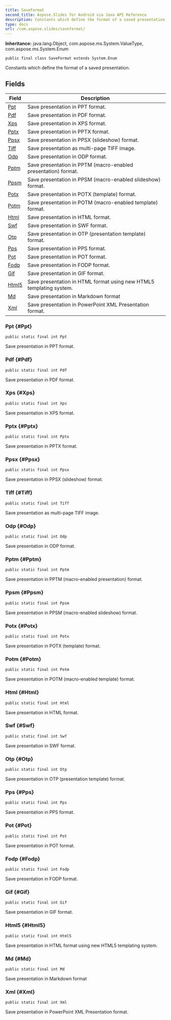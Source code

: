```yaml
---
title: SaveFormat
second_title: Aspose.Slides for Android via Java API Reference
description: Constants which define the format of a saved presentation.
type: docs
url: /com.aspose.slides/saveformat/
---
```

**Inheritance:**
java.lang.Object, com.aspose.ms.System.ValueType, com.aspose.ms.System.Enum
```
public final class SaveFormat extends System.Enum
```

Constants which define the format of a saved presentation.
## Fields

| Field | Description |
| --- | --- |
| [Ppt](#Ppt) | Save presentation in PPT format. |
| [Pdf](#Pdf) | Save presentation in PDF format. |
| [Xps](#Xps) | Save presentation in XPS format. |
| [Pptx](#Pptx) | Save presentation in PPTX format. |
| [Ppsx](#Ppsx) | Save presentation in PPSX (slideshow) format. |
| [Tiff](#Tiff) | Save presentation as multi-page TIFF image. |
| [Odp](#Odp) | Save presentation in ODP format. |
| [Pptm](#Pptm) | Save presentation in PPTM (macro-enabled presentation) format. |
| [Ppsm](#Ppsm) | Save presentation in PPSM (macro-enabled slideshow) format. |
| [Potx](#Potx) | Save presentation in POTX (template) format. |
| [Potm](#Potm) | Save presentation in POTM (macro-enabled template) format. |
| [Html](#Html) | Save presentation in HTML format. |
| [Swf](#Swf) | Save presentation in SWF format. |
| [Otp](#Otp) | Save presentation in OTP (presentation template) format. |
| [Pps](#Pps) | Save presentation in PPS format. |
| [Pot](#Pot) | Save presentation in POT format. |
| [Fodp](#Fodp) | Save presentation in FODP format. |
| [Gif](#Gif) | Save presentation in GIF format. |
| [Html5](#Html5) | Save presentation in HTML format using new HTML5 templating system. |
| [Md](#Md) | Save presentation in Markdown format |
| [Xml](#Xml) | Save presentation in PowerPoint XML Presentation format. |
### Ppt {#Ppt}
```
public static final int Ppt
```


Save presentation in PPT format.

### Pdf {#Pdf}
```
public static final int Pdf
```


Save presentation in PDF format.

### Xps {#Xps}
```
public static final int Xps
```


Save presentation in XPS format.

### Pptx {#Pptx}
```
public static final int Pptx
```


Save presentation in PPTX format.

### Ppsx {#Ppsx}
```
public static final int Ppsx
```


Save presentation in PPSX (slideshow) format.

### Tiff {#Tiff}
```
public static final int Tiff
```


Save presentation as multi-page TIFF image.

### Odp {#Odp}
```
public static final int Odp
```


Save presentation in ODP format.

### Pptm {#Pptm}
```
public static final int Pptm
```


Save presentation in PPTM (macro-enabled presentation) format.

### Ppsm {#Ppsm}
```
public static final int Ppsm
```


Save presentation in PPSM (macro-enabled slideshow) format.

### Potx {#Potx}
```
public static final int Potx
```


Save presentation in POTX (template) format.

### Potm {#Potm}
```
public static final int Potm
```


Save presentation in POTM (macro-enabled template) format.

### Html {#Html}
```
public static final int Html
```


Save presentation in HTML format.

### Swf {#Swf}
```
public static final int Swf
```


Save presentation in SWF format.

### Otp {#Otp}
```
public static final int Otp
```


Save presentation in OTP (presentation template) format.

### Pps {#Pps}
```
public static final int Pps
```


Save presentation in PPS format.

### Pot {#Pot}
```
public static final int Pot
```


Save presentation in POT format.

### Fodp {#Fodp}
```
public static final int Fodp
```


Save presentation in FODP format.

### Gif {#Gif}
```
public static final int Gif
```


Save presentation in GIF format.

### Html5 {#Html5}
```
public static final int Html5
```


Save presentation in HTML format using new HTML5 templating system.

### Md {#Md}
```
public static final int Md
```


Save presentation in Markdown format

### Xml {#Xml}
```
public static final int Xml
```


Save presentation in PowerPoint XML Presentation format.

